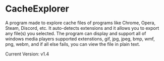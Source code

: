# CacheExplorer
A program made to explore cache files of programs like Chrome, Opera, Steam, Discord, etc. It auto-detects extensions and it allows you to export any file(s) you selected. The program can display and support all of windows media players supported extenstions, gif, jpg, jpeg, bmp, wmf, png, webm, and if all else fails, you can view the file in plain text.

Current Version: v1.4
